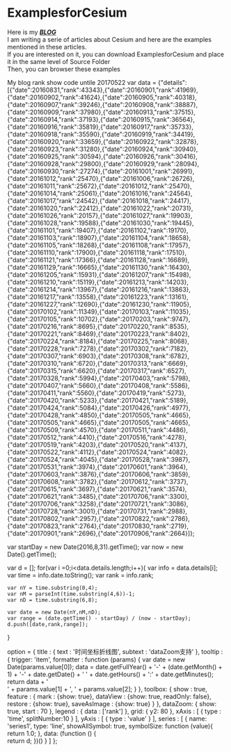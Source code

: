# ExamplesforCesium
Here is my  [***BLOG***](http://www.cnblogs.com/fuckgiser/)    
I am writing a serie of articles about Cesium and here are the examples mentioned in these articles.   
If you are interested on it, you can download ExamplesforCesium and place it in the same level of Source Folder        
Then, you can browser these examples 


My blog rank show code untile 20170522
var data = {"details":[{"date":20160831,"rank":43343},{"date":20160901,"rank":41969},{"date":20160902,"rank":41624},{"date":20160905,"rank":40318},{"date":20160907,"rank":39246},{"date":20160908,"rank":38887},{"date":20160909,"rank":37980},{"date":20160913,"rank":37515},{"date":20160914,"rank":37193},{"date":20160915,"rank":36564},{"date":20160916,"rank":35819},{"date":20160917,"rank":35733},{"date":20160918,"rank":35590},{"date":20160919,"rank":34419},{"date":20160920,"rank":33659},{"date":20160922,"rank":32878},{"date":20160923,"rank":31280},{"date":20160924,"rank":30940},{"date":20160925,"rank":30594},{"date":20160926,"rank":30416},{"date":20160928,"rank":29800},{"date":20160929,"rank":28094},{"date":20160930,"rank":27274},{"date":20161001,"rank":26991},{"date":20161012,"rank":25470},{"date":20161006,"rank":26726},{"date":20161011,"rank":25672},{"date":20161012,"rank":25470},{"date":20161014,"rank":25061},{"date":20161016,"rank":24564},{"date":20161017,"rank":24542},{"date":20161018,"rank":24417},{"date":20161020,"rank":22412},{"date":20161022,"rank":20731},{"date":20161026,"rank":20157},{"date":20161027,"rank":19903},{"date":20161028,"rank":19588},{"date":20161030,"rank":19445},{"date":20161101,"rank":19407},{"date":20161102,"rank":19170},{"date":20161103,"rank":18907},{"date":20161104,"rank":18658},{"date":20161105,"rank":18268},{"date":20161108,"rank":17957},{"date":20161110,"rank":17900},{"date":20161118,"rank":17510},{"date":20161121,"rank":17366},{"date":20161128,"rank":16689},{"date":20161129,"rank":16665},{"date":20161130,"rank":16430},{"date":20161205,"rank":15931},{"date":20161207,"rank":15498},{"date":20161210,"rank":15119},{"date":20161213,"rank":14203},{"date":20161214,"rank":13967},{"date":20161216,"rank":13863},{"date":20161217,"rank":13558},{"date":20161223,"rank":13161},{"date":20161227,"rank":12690},{"date":20161230,"rank":11905},{"date":20170102,"rank":11349},{"date":20170103,"rank":11035},{"date":20170105,"rank":10702},{"date":20170203,"rank":9747},{"date":20170216,"rank":8695},{"date":20170220,"rank":8535},{"date":20170221,"rank":8469},{"date":20170223,"rank":8402},{"date":20170224,"rank":8184},{"date":20170225,"rank":8068},{"date":20170228,"rank":7278},{"date":20170302,"rank":7182},{"date":20170307,"rank":6903},{"date":20170308,"rank":6782},{"date":20170310,"rank":6720},{"date":20170313,"rank":6669},{"date":20170315,"rank":6620},{"date":20170317,"rank":6527},{"date":20170328,"rank":5994},{"date":20170403,"rank":5798},{"date":20170407,"rank":5660},{"date":20170408,"rank":5586},{"date":20170411,"rank":5560},{"date":20170419,"rank":5273},{"date":20170420,"rank":5233},{"date":20170421,"rank":5189},{"date":20170424,"rank":5084},{"date":20170426,"rank":4977},{"date":20170428,"rank":4850},{"date":20170505,"rank":4665},{"date":20170505,"rank":4665},{"date":20170505,"rank":4665},{"date":20170509,"rank":4570},{"date":20170511,"rank":4486},{"date":20170512,"rank":4410},{"date":20170516,"rank":4278},{"date":20170519,"rank":4203},{"date":20170520,"rank":4137},{"date":20170522,"rank":4112},{"date":20170524,"rank":4082},{"date":20170524,"rank":4045},{"date":20170528,"rank":3987},{"date":20170531,"rank":3974},{"date":20170601,"rank":3964},{"date":20170603,"rank":3876},{"date":20170606,"rank":3859},{"date":20170608,"rank":3782},{"date":20170612,"rank":3737},{"date":20170615,"rank":3697},{"date":20170621,"rank":3574},{"date":20170621,"rank":3485},{"date":20170706,"rank":3300},{"date":20170706,"rank":3258},{"date":20170721,"rank":3086},{"date":20170728,"rank":3001},{"date":20170731,"rank":2988},{"date":20170802,"rank":2957},{"date":20170822,"rank":2786},{"date":20170823,"rank":2764},{"date":20170830,"rank":2719},{"date":20170901,"rank":2696},{"date":20170906,"rank":2664}]};

var startDay = new Date(2016,8,31).getTime();
var now = new Date().getTime();

var d = [];
for(var i =0;i<data.details.length;i++){
	var info = data.details[i];
	var time = info.date.toString();
	var rank = info.rank;
	
	var nY = time.substring(0,4);
	var nM = parseInt(time.substring(4,6))-1;
	var nD = time.substring(6,8);
	
	var date = new Date(nY,nM,nD);
	var range = (date.getTime() - startDay) / (now - startDay);
	d.push([date,rank,range]);
}

option = {
    title : {
        text : '时间坐标折线图',
        subtext : 'dataZoom支持'
    },
    tooltip : {
        trigger: 'item',
        formatter : function (params) {
            var date = new Date(params.value[0]);
            data = date.getFullYear() + '-'
                   + (date.getMonth() + 1) + '-'
                   + date.getDate() + ' '
                   + date.getHours() + ':'
                   + date.getMinutes();
            return data + '<br/>'
                   + params.value[1] + ', ' 
                   + params.value[2];
        }
    },
    toolbox: {
        show : true,
        feature : {
            mark : {show: true},
            dataView : {show: true, readOnly: false},
            restore : {show: true},
            saveAsImage : {show: true}
        }
    },
    dataZoom: {
        show: true,
        start : 70
    },
    legend : {
        data : ['rank']
    },
    grid: {
        y2: 80
    },
    xAxis : [
        {
            type : 'time',
            splitNumber:10
        }
    ],
    yAxis : [
        {
            type : 'value'
        }
    ],
    series : [
        {
            name: 'series1',
            type: 'line',
            showAllSymbol: true,
            symbolSize: function (value){
                return 1.0;
            },
            data: (function () {                
                return d;
            })()
        }
    ]
};
                    

